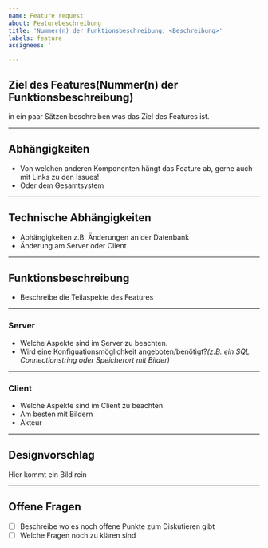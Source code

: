 ```yaml
---
name: Feature request
about: Featurebeschreibung
title: 'Nummer(n) der Funktionsbeschreibung: <Beschreibung>'
labels: feature
assignees: ''

---
```


## Ziel des Features(__Nummer(n) der Funktionsbeschreibung__)
in ein paar Sätzen beschreiben was das Ziel des Features ist.
______________________________________

## Abhängigkeiten
- Von welchen anderen Komponenten hängt das Feature ab, gerne auch mit Links zu den Issues!
- Oder dem Gesamtsystem
 ______________________________________
## Technische Abhängigkeiten
- Abhängigkeiten z.B. Änderungen an der Datenbank
- Änderung am Server oder Client
______________________________________
## Funktionsbeschreibung
- Beschreibe die Teilaspekte des Features
______________________________________
### Server
- Welche Aspekte sind im Server zu beachten.
- Wird eine Konfiguationsmöglichkeit angeboten/benötigt?_(z.B. ein SQL Connectionstring oder Speicherort mit Bilder)_
______________________________________
### Client
- Welche Aspekte sind im Client zu beachten.
- Am besten mit Bildern
- Akteur
______________________________________
## Designvorschlag
Hier kommt ein Bild rein
______________________________________
## Offene Fragen
- [ ] Beschreibe wo es noch offene Punkte zum Diskutieren gibt
- [ ] Welche Fragen noch zu klären sind
